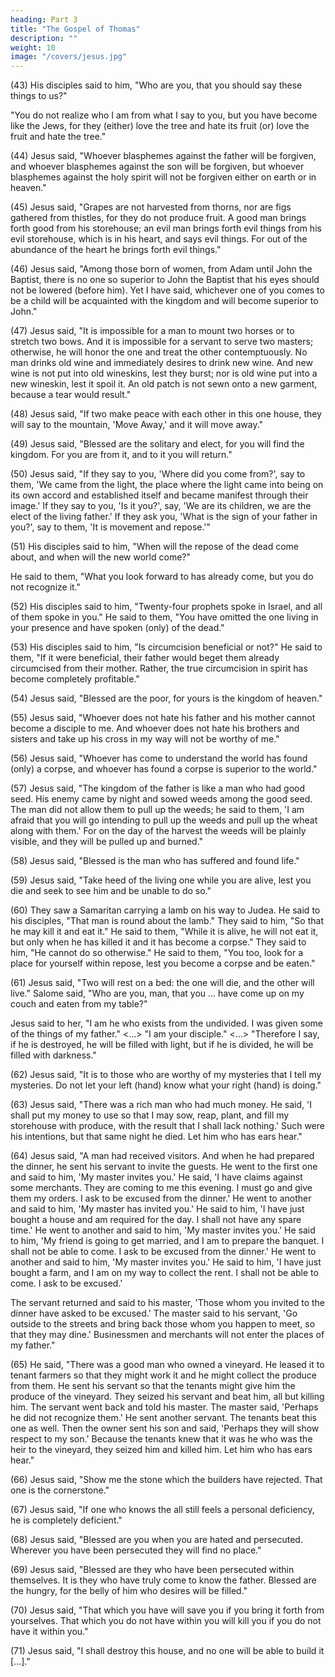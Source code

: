 ```yaml
---
heading: Part 3
title: "The Gospel of Thomas" 
description: ""
weight: 10
image: "/covers/jesus.jpg"
---
```



(43) His disciples said to him, "Who are you, that you should say these things to us?"

"You do not realize who I am from what I say to you, but you have
become like the Jews, for they (either) love the tree and hate its fruit (or) love the fruit
and hate the tree."

(44) Jesus said, "Whoever blasphemes against the father will be forgiven, and whoever
blasphemes against the son will be forgiven, but whoever blasphemes against the holy
spirit will not be forgiven either on earth or in heaven."

(45) Jesus said, "Grapes are not harvested from thorns, nor are figs gathered from thistles,
for they do not produce fruit. A good man brings forth good from his storehouse; an evil
man brings forth evil things from his evil storehouse, which is in his heart, and says evil
things. For out of the abundance of the heart he brings forth evil things."

(46) Jesus said, "Among those born of women, from Adam until John the Baptist, there is
no one so superior to John the Baptist that his eyes should not be lowered (before him).
Yet I have said, whichever one of you comes to be a child will be acquainted with the
kingdom and will become superior to John."

(47) Jesus said, "It is impossible for a man to mount two horses or to stretch two bows.
And it is impossible for a servant to serve two masters; otherwise, he will honor the one
and treat the other contemptuously. No man drinks old wine and immediately desires to
drink new wine. And new wine is not put into old wineskins, lest they burst; nor is old
wine put into a new wineskin, lest it spoil it. An old patch is not sewn onto a new
garment, because a tear would result."

(48) Jesus said, "If two make peace with each other in this one house, they will say to the
mountain, 'Move Away,' and it will move away."

(49) Jesus said, "Blessed are the solitary and elect, for you will find the kingdom. For you
are from it, and to it you will return."

(50) Jesus said, "If they say to you, 'Where did you come from?', say to them, 'We came
from the light, the place where the light came into being on its own accord and
established itself and became manifest through their image.' If they say to you, 'Is it
you?', say, 'We are its children, we are the elect of the living father.' If they ask you,
'What is the sign of your father in you?', say to them, 'It is movement and repose.'"

(51) His disciples said to him, "When will the repose of the dead come about, and when
will the new world come?"

He said to them, "What you look forward to has already come, but you do not recognize
it."

(52) His disciples said to him, "Twenty-four prophets spoke in Israel, and all of them
spoke in you."
He said to them, "You have omitted the one living in your presence and have spoken
(only) of the dead."

(53) His disciples said to him, "Is circumcision beneficial or not?"
He said to them, "If it were beneficial, their father would beget them already circumcised
from their mother. Rather, the true circumcision in spirit has become completely
profitable."

(54) Jesus said, "Blessed are the poor, for yours is the kingdom of heaven."

(55) Jesus said, "Whoever does not hate his father and his mother cannot become a
disciple to me. And whoever does not hate his brothers and sisters and take up his cross
in my way will not be worthy of me."

(56) Jesus said, "Whoever has come to understand the world has found (only) a corpse,
and whoever has found a corpse is superior to the world."

(57) Jesus said, "The kingdom of the father is like a man who had good seed. His enemy
came by night and sowed weeds among the good seed. The man did not allow them to
pull up the weeds; he said to them, 'I am afraid that you will go intending to pull up the
weeds and pull up the wheat along with them.' For on the day of the harvest the weeds
will be plainly visible, and they will be pulled up and burned."

(58) Jesus said, "Blessed is the man who has suffered and found life."

(59) Jesus said, "Take heed of the living one while you are alive, lest you die and seek to see him and be unable to do so."

(60) They saw a Samaritan carrying a lamb on his way to Judea. He said to his
disciples, "That man is round about the lamb."
They said to him, "So that he may kill it and eat it."
He said to them, "While it is alive, he will not eat it, but only when he has killed it and it
has become a corpse."
They said to him, "He cannot do so otherwise."
He said to them, "You too, look for a place for yourself within repose, lest you become a
corpse and be eaten."

(61) Jesus said, "Two will rest on a bed: the one will die, and the other will live."
Salome said, "Who are you, man, that you ... have come up on my couch and eaten from
my table?"

Jesus said to her, "I am he who exists from the undivided. I was given some of the things
of my father."
<...> "I am your disciple."
<...> "Therefore I say, if he is destroyed, he will be filled with light, but if he is divided,
he will be filled with darkness."

(62) Jesus said, "It is to those who are worthy of my mysteries that I tell my mysteries.
Do not let your left (hand) know what your right (hand) is doing."

(63) Jesus said, "There was a rich man who had much money. He said, 'I shall put my
money to use so that I may sow, reap, plant, and fill my storehouse with produce, with
the result that I shall lack nothing.' Such were his intentions, but that same night he died.
Let him who has ears hear."

(64) Jesus said, "A man had received visitors. And when he had prepared the dinner, he
sent his servant to invite the guests.
He went to the first one and said to him, 'My master invites you.' He said, 'I have claims
against some merchants. They are coming to me this evening. I must go and give them
my orders. I ask to be excused from the dinner.'
He went to another and said to him, 'My master has invited you.' He said to him, 'I have
just bought a house and am required for the day. I shall not have any spare time.'
He went to another and said to him, 'My master invites you.' He said to him, 'My friend is
going to get married, and I am to prepare the banquet. I shall not be able to come. I ask to
be excused from the dinner.'
He went to another and said to him, 'My master invites you.' He said to him, 'I have just
bought a farm, and I am on my way to collect the rent. I shall not be able to come. I ask
to be excused.'

The servant returned and said to his master, 'Those whom you invited to the dinner have
asked to be excused.' The master said to his servant, 'Go outside to the streets and bring
back those whom you happen to meet, so that they may dine.' Businessmen and
merchants will not enter the places of my father."

(65) He said, "There was a good man who owned a vineyard. He leased it to tenant
farmers so that they might work it and he might collect the produce from them. He sent
his servant so that the tenants might give him the produce of the vineyard. They seized
his servant and beat him, all but killing him. The servant went back and told his master.
The master said, 'Perhaps he did not recognize them.' He sent another servant. The
tenants beat this one as well. Then the owner sent his son and said, 'Perhaps they will
show respect to my son.' Because the tenants knew that it was he who was the heir to the
vineyard, they seized him and killed him. Let him who has ears hear."

(66) Jesus said, "Show me the stone which the builders have rejected. That one is the
cornerstone."

(67) Jesus said, "If one who knows the all still feels a personal deficiency, he is
completely deficient."

(68) Jesus said, "Blessed are you when you are hated and persecuted. Wherever you have
been persecuted they will find no place."

(69) Jesus said, "Blessed are they who have been persecuted within themselves. It is they
who have truly come to know the father. Blessed are the hungry, for the belly of him who
desires will be filled."

(70) Jesus said, "That which you have will save you if you bring it forth from yourselves.
That which you do not have within you will kill you if you do not have it within you."

(71) Jesus said, "I shall destroy this house, and no one will be able to build it [...]."
